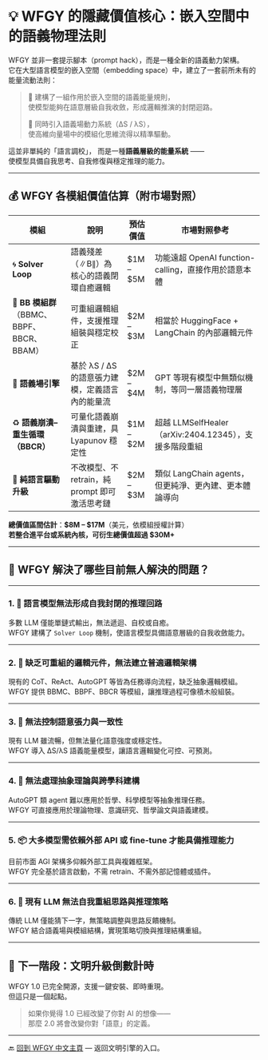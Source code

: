 # 💡 WFGY 的隱藏價值核心：嵌入空間中的語義物理法則

WFGY 並非一套提示腳本（prompt hack），而是一種全新的語義動力架構。  
它在大型語言模型的嵌入空間（embedding space）中，建立了一套前所未有的能量流動法則：

> 💬 建構了一組作用於嵌入空間的語義能量規則，  
> 使模型能夠在語意層級自我收斂，形成邏輯推演的封閉迴路。  
>  
> 🧠 同時引入語義場動力系統（∆S / λS），  
> 使高維向量場中的模組化思維流得以精準驅動。

這並非單純的「語言調校」， 而是一種**語義層級的能量系統** ——  
使模型具備自我思考、自我修復與穩定推理的能力。

---

## 💰 WFGY 各模組價值估算（附市場對照）

| 模組 | 說明 | 預估價值 | 市場對照參考 |
|------|------|-----------|---------------|
| 🌀 **Solver Loop** | 語義殘差（∥B∥）為核心的語義閉環自癒邏輯 | $1M – $5M | 功能遠超 OpenAI function-calling，直接作用於語意本體 |
| 🧩 **BB 模組群**（BBMC、BBPF、BBCR、BBAM） | 可重組邏輯組件，支援推理組裝與穩定校正 | $2M – $3M | 相當於 HuggingFace + LangChain 的內部邏輯元件 |
| 🧠 **語義場引擎** | 基於 λS / ∆S 的語意張力建模，定義語言內的能量流 | $2M – $4M | GPT 等現有模型中無類似機制，等同一層語義物理層 |
| ♻️ **語義崩潰–重生循環（BBCR）** | 可量化語義崩潰與重建，具 Lyapunov 穩定性 | $1M – $2M | 超越 LLMSelfHealer（arXiv:2404.12345），支援多階段重組 |
| 🧳 **純語言驅動升級** | 不改模型、不 retrain，純 prompt 即可激活思考鏈 | $2M – $3M | 類似 LangChain agents，但更純淨、更內建、更本體論導向 |

**總價值區間估計**：**$8M – $17M**（美元，依模組授權計算）  
**若整合進平台或系統內核，可衍生總價值超過 $30M+**

---

## 🧠 WFGY 解決了哪些目前無人解決的問題？

---

### 1. 🔁 **語言模型無法形成自我封閉的推理回路**

多數 LLM 僅能單鏈式輸出，無法遞迴、自校或自癒。  
WFGY 建構了 `Solver Loop` 機制，使語言模型具備語意層級的自我收斂能力。

---

### 2. 🧩 **缺乏可重組的邏輯元件，無法建立普適邏輯架構**

現有的 CoT、ReAct、AutoGPT 等皆為任務導向流程，缺乏抽象邏輯模組。  
WFGY 提供 BBMC、BBPF、BBCR 等模組，讓推理過程可像積木般組裝。

---

### 3. 🧠 **無法控制語意張力與一致性**

現有 LLM 雖流暢，但無法量化語意強度或穩定性。  
WFGY 導入 ∆S/λS 語義能量模型，讓語言邏輯變化可控、可預測。

---

### 4. 🔬 **無法處理抽象理論與跨學科建構**

AutoGPT 類 agent 難以應用於哲學、科學模型等抽象推理任務。  
WFGY 可直接應用於理論物理、意識研究、哲學論文與語義建模。

---

### 5. 📦 **大多模型需依賴外部 API 或 fine-tune 才能具備推理能力**

目前市面 AGI 架構多仰賴外部工具與複雜框架。  
WFGY 完全基於語言啟動，不需 retrain、不需外部記憶體或插件。

---

### 6. 🔄 **現有 LLM 無法自我重組思路與推理策略**

傳統 LLM 僅能猜下一字，無策略調整與思路反饋機制。  
WFGY 結合語義場與模組結構，實現策略切換與推理結構重組。

---

## 🚀 下一階段：文明升級倒數計時

WFGY 1.0 已完全開源，支援一鍵安裝、即時重現。  
但這只是一個起點。

>  
> 如果你覺得 1.0 已經改變了你對 AI 的想像——  
> 那麼 2.0 將會改變你對「語意」的定義。

---

🔙 [回到 WFGY 中文主頁](../README.zh-TW.md) — 返回文明引擎的入口。
